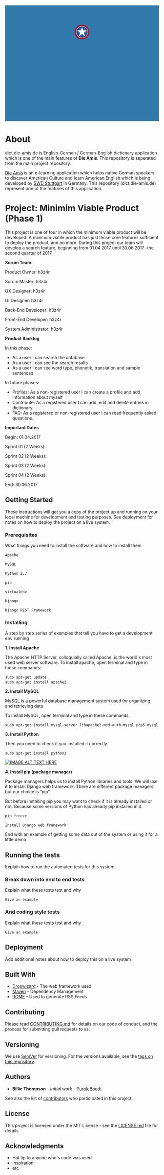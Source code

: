 ![alt text](https://raw.githubusercontent.com/swd-stuttgart/dict.die-amis.de/master/die_amis_project_header.jpg)

# About
dict.die-amis.de is English-German / German-English dictionary application which is one of the main features of **Die Amis**. This repository is seperated from the main project repository.

[Die Amis](http://www.die-amis-de) is an e-learning application which helps native German speakers to discover American Culture and learn American English which is being developed by [SWD Stuttgart](http://github.com/swd-stuttgart) in Germany. This repository (dict.die-amis.de) represent one of the features of this application. 

# Project: Minimim Viable Product (Phase 1)

This project is one of four in which the minimum viable product will be developed. A minimum viable product has just those core features sufficient to deploy the product, and no more. During this project our team will develop a search feature, beginning from 01.04.2017 until 30.06.2017 -the second quarter of 2017.

**Scrum Team:**

Product Owner: h3z4r

Scrum Master: h3z4r

UX Designer: h3z4r

UI Designer: h3z4r

Back-End Developer: h3z4r

Front-End Developer: h3z4r

System Administrator: h3z4r

**Product Backlog**

In this phase:
- As a user I can search the database
- As a user I can see the search results
- As a user I can see word type, phonetik, translation and sample sentences

In future phases: 
- Profiles: As a non-registered user I can create a profile and add information about myself
- Contribute: As a registered user I can add, edit and delete entries in dictionary.
- FAQ: As a registered or non-registered user I can read frequently asked questions.

**Important Dates**

Begin: 01.04.2017

Sprint 01 (2 Weeks):

Sprint 02 (2 Weeks): 

Sprint 03 (2 Weeks): 

Sprint 04 (2 Weeks): 

End: 30.06.2017


## Getting Started

These instructions will get you a copy of the project up and running on your local machine for development and testing purposes. See deployment for notes on how to deploy the project on a live system.

### Prerequisites

What things you need to install the software and how to install them

```
Apache
```
```
MySQL
```
```
Python 2.7
```
```
pip
```
```
virtualenv
```
```
Django
```
```
Django REST Framework
```

### Installing

A step by step series of examples that tell you have to get a development env running

**1. Install Apache**

The Apache HTTP Server, colloquially called Apache, is the world's most used web server software. To install apache, open terminal and type in these commands:

```
sudo apt-get update
sudo apt-get install apache2
```

**2. Install MySQL**

MySQL is a powerful database management system used for organizing and retrieving data

To install MySQL, open terminal and type in these commands:
```
sudo apt-get install mysql-server libapache2-mod-auth-mysql php5-mysql
```

**3. Install Python**

Then you need to check if you installed it correctly.

```
sudo apt-get install python3
```

[![IMAGE ALT TEXT HERE](https://img.youtube.com/vi/RhE0kgsEAUE/0.jpg)](https://www.youtube.com/watch?v=RhE0kgsEAUE)

**4. Install pip (package manager)**

Package managers helps us to install Python libraries and tools. We will use it to install Django web framework. There are different package managers but our choice is “pip”.

But before installing pip you may want to check if it is already installed or not. Because some versions of Python has already pip installed in it.
```
pip freeze
```

```
Install Django web framework
```

End with an example of getting some data out of the system or using it for a little demo

## Running the tests

Explain how to run the automated tests for this system

### Break down into end to end tests

Explain what these tests test and why

```
Give an example
```

### And coding style tests

Explain what these tests test and why

```
Give an example
```

## Deployment

Add additional notes about how to deploy this on a live system

## Built With

* [Dropwizard](http://www.dropwizard.io/1.0.2/docs/) - The web framework used
* [Maven](https://maven.apache.org/) - Dependency Management
* [ROME](https://rometools.github.io/rome/) - Used to generate RSS Feeds

## Contributing

Please read [CONTRIBUTING.md](https://gist.github.com/PurpleBooth/b24679402957c63ec426) for details on our code of conduct, and the process for submitting pull requests to us.

## Versioning

We use [SemVer](http://semver.org/) for versioning. For the versions available, see the [tags on this repository](https://github.com/your/project/tags). 

## Authors

* **Billie Thompson** - *Initial work* - [PurpleBooth](https://github.com/PurpleBooth)

See also the list of [contributors](https://github.com/your/project/contributors) who participated in this project.

## License

This project is licensed under the MIT License - see the [LICENSE.md](LICENSE.md) file for details

## Acknowledgments

* Hat tip to anyone who's code was used
* Inspiration
* etc

